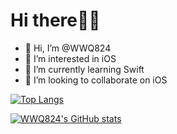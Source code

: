 Hi there👏🏻
============

- 👋 Hi, I’m @WWQ824
- 👀 I’m interested in iOS
- 🌱 I’m currently learning Swift
- 💞️ I’m looking to collaborate on iOS


[![Top Langs](https://github-readme-stats.vercel.app/api/top-langs/?username=WWQ824)](https://github.com/anuraghazra/github-readme-stats)


[![WWQ824's GitHub stats](https://github-readme-stats.vercel.app/api?username=WWQ824&show_icons=true&theme=radical)](https://github.com/anuraghazra/github-readme-stats)


<!---
WWQ824/WWQ824 is a ✨ special ✨ repository because its `README.md` (this file) appears on your GitHub profile.
You can click the Preview link to take a look at your changes.
--->
